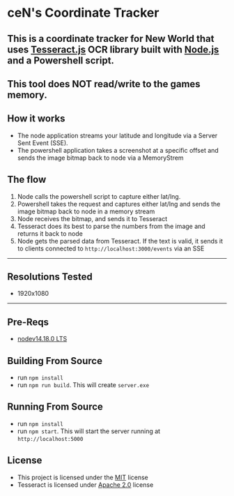 # ceN's Coordinate Tracker

## This is a coordinate tracker for New World that uses [Tesseract.js](https://tesseract.projectnaptha.com/) OCR library built with [Node.js](https://nodejs.org) and a Powershell script.

## **This tool does NOT read/write to the games memory.**

## How it works

-   The node application streams your latitude and longitude via a Server Sent Event (SSE).
-   The powershell application takes a screenshot at a specific offset and sends the image bitmap back to node via a MemoryStrem

## The flow

1. Node calls the powershell script to capture either lat/lng.
2. Powershell takes the request and captures either lat/lng and sends the image bitmap back to node in a memory stream
3. Node receives the bitmap, and sends it to Tesseract
4. Tesseract does its best to parse the numbers from the image and returns it back to node
5. Node gets the parsed data from Tesseract. If the text is valid, it sends it to clients connected to `http://localhost:3000/events` via an SSE

---

## Resolutions Tested

-   1920x1080

---

## Pre-Reqs

-   [nodev14.18.0 LTS](https://nodejs.org/dist/v14.18.0/node-v14.18.0-x64.msi)

## Building From Source

-   run `npm install`
-   run `npm run build`. This will create `server.exe`

## Running From Source

-   run `npm install`
-   run `npm start`. This will start the server running at `http://localhost:5000`

## License

-   This project is licensed under the [MIT](./LICENSE.txt) license
-   Tesseract is licensed under [Apache 2.0](https://www.apache.org/licenses/LICENSE-2.0) license
